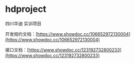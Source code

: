 # hdproject
四川华迪 实训项目

开发规约文档：[https://www.showdoc.cc/106652972130004](https://www.showdoc.cc/106652972130004)

接口文档：[https://www.showdoc.cc/123192732800233](https://www.showdoc.cc/123192732800233)
